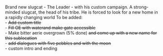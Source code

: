 Brand new slugcat - The Leader - with his custom campaign. A strong-minded slugcat, the head of his tribe.<LINE> He is forced to look for a new home in a rapidly changing world
To be added: <br/>
	- ~~Add custom title~~<br/>
	- ~~Fill OE with waterand make gate accessible~~ <br/>
	- Make bitter aerie overgrown (5% done) ~~and come up with a new name for this sublocation~~ <br/>
	- ~~add dialogues with five pebbles and with the moon~~<br/>
	- custom intro and ending <br/>
